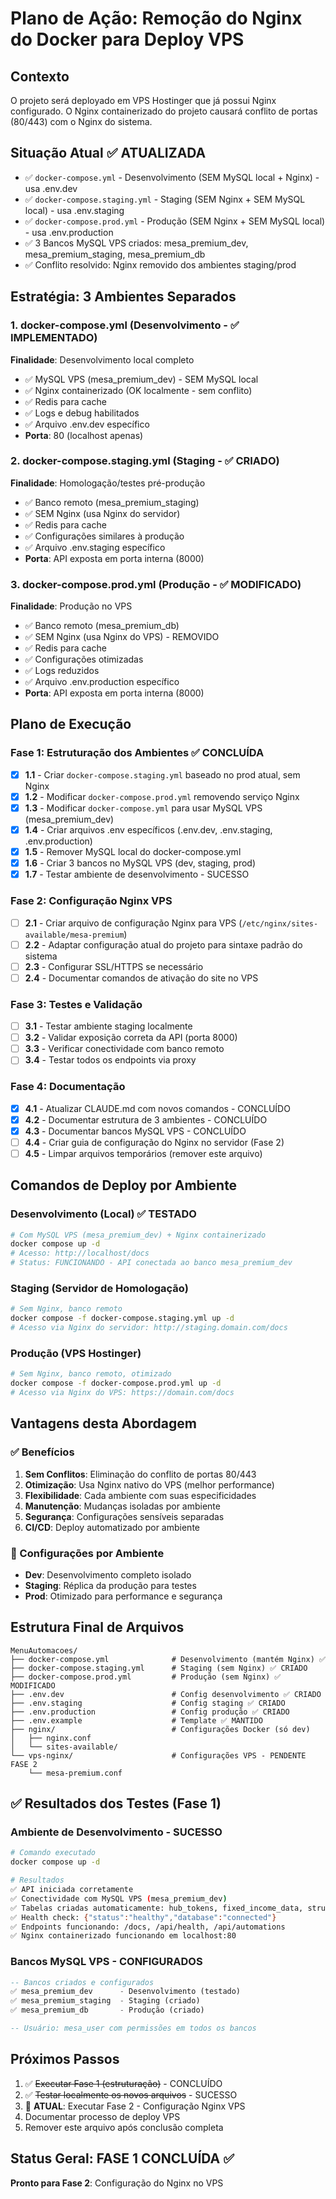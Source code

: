 # Plano de Ação: Remoção do Nginx do Docker para Deploy VPS

## Contexto
O projeto será deployado em VPS Hostinger que já possui Nginx configurado. O Nginx containerizado do projeto causará conflito de portas (80/443) com o Nginx do sistema.

## Situação Atual ✅ ATUALIZADA
- ✅ `docker-compose.yml` - Desenvolvimento (SEM MySQL local + Nginx) - usa .env.dev
- ✅ `docker-compose.staging.yml` - Staging (SEM Nginx + SEM MySQL local) - usa .env.staging
- ✅ `docker-compose.prod.yml` - Produção (SEM Nginx + SEM MySQL local) - usa .env.production
- ✅ 3 Bancos MySQL VPS criados: mesa_premium_dev, mesa_premium_staging, mesa_premium_db
- ✅ Conflito resolvido: Nginx removido dos ambientes staging/prod

## Estratégia: 3 Ambientes Separados

### 1. docker-compose.yml (Desenvolvimento - ✅ IMPLEMENTADO)
**Finalidade**: Desenvolvimento local completo
- ✅ MySQL VPS (mesa_premium_dev) - SEM MySQL local
- ✅ Nginx containerizado (OK localmente - sem conflito)
- ✅ Redis para cache
- ✅ Logs e debug habilitados
- ✅ Arquivo .env.dev específico
- **Porta**: 80 (localhost apenas)

### 2. docker-compose.staging.yml (Staging - ✅ CRIADO)
**Finalidade**: Homologação/testes pré-produção
- ✅ Banco remoto (mesa_premium_staging)
- ✅ SEM Nginx (usa Nginx do servidor)
- ✅ Redis para cache
- ✅ Configurações similares à produção
- ✅ Arquivo .env.staging específico
- **Porta**: API exposta em porta interna (8000)

### 3. docker-compose.prod.yml (Produção - ✅ MODIFICADO)
**Finalidade**: Produção no VPS
- ✅ Banco remoto (mesa_premium_db)
- ✅ SEM Nginx (usa Nginx do VPS) - REMOVIDO
- ✅ Redis para cache
- ✅ Configurações otimizadas
- ✅ Logs reduzidos
- ✅ Arquivo .env.production específico
- **Porta**: API exposta em porta interna (8000)

## Plano de Execução

### Fase 1: Estruturação dos Ambientes ✅ CONCLUÍDA
- [x] **1.1** - Criar `docker-compose.staging.yml` baseado no prod atual, sem Nginx
- [x] **1.2** - Modificar `docker-compose.prod.yml` removendo serviço Nginx
- [x] **1.3** - Modificar `docker-compose.yml` para usar MySQL VPS (mesa_premium_dev)
- [x] **1.4** - Criar arquivos .env específicos (.env.dev, .env.staging, .env.production)
- [x] **1.5** - Remover MySQL local do docker-compose.yml
- [x] **1.6** - Criar 3 bancos no MySQL VPS (dev, staging, prod)
- [x] **1.7** - Testar ambiente de desenvolvimento - SUCESSO

### Fase 2: Configuração Nginx VPS
- [ ] **2.1** - Criar arquivo de configuração Nginx para VPS (`/etc/nginx/sites-available/mesa-premium`)
- [ ] **2.2** - Adaptar configuração atual do projeto para sintaxe padrão do sistema
- [ ] **2.3** - Configurar SSL/HTTPS se necessário
- [ ] **2.4** - Documentar comandos de ativação do site no VPS

### Fase 3: Testes e Validação
- [ ] **3.1** - Testar ambiente staging localmente
- [ ] **3.2** - Validar exposição correta da API (porta 8000)
- [ ] **3.3** - Verificar conectividade com banco remoto
- [ ] **3.4** - Testar todos os endpoints via proxy

### Fase 4: Documentação
- [x] **4.1** - Atualizar CLAUDE.md com novos comandos - CONCLUÍDO
- [x] **4.2** - Documentar estrutura de 3 ambientes - CONCLUÍDO
- [x] **4.3** - Documentar bancos MySQL VPS - CONCLUÍDO
- [ ] **4.4** - Criar guia de configuração do Nginx no servidor (Fase 2)
- [ ] **4.5** - Limpar arquivos temporários (remover este arquivo)

## Comandos de Deploy por Ambiente

### Desenvolvimento (Local) ✅ TESTADO
```bash
# Com MySQL VPS (mesa_premium_dev) + Nginx containerizado
docker compose up -d
# Acesso: http://localhost/docs
# Status: FUNCIONANDO - API conectada ao banco mesa_premium_dev
```

### Staging (Servidor de Homologação)
```bash
# Sem Nginx, banco remoto
docker compose -f docker-compose.staging.yml up -d
# Acesso via Nginx do servidor: http://staging.domain.com/docs
```

### Produção (VPS Hostinger)
```bash
# Sem Nginx, banco remoto, otimizado
docker compose -f docker-compose.prod.yml up -d
# Acesso via Nginx do VPS: https://domain.com/docs
```

## Vantagens desta Abordagem

### ✅ Benefícios
1. **Sem Conflitos**: Eliminação do conflito de portas 80/443
2. **Otimização**: Usa Nginx nativo do VPS (melhor performance)
3. **Flexibilidade**: Cada ambiente com suas especificidades
4. **Manutenção**: Mudanças isoladas por ambiente
5. **Segurança**: Configurações sensíveis separadas
6. **CI/CD**: Deploy automatizado por ambiente

### 🔧 Configurações por Ambiente
- **Dev**: Desenvolvimento completo isolado
- **Staging**: Réplica da produção para testes
- **Prod**: Otimizado para performance e segurança

## Estrutura Final de Arquivos

```
MenuAutomacoes/
├── docker-compose.yml              # Desenvolvimento (mantém Nginx) ✅
├── docker-compose.staging.yml      # Staging (sem Nginx) ✅ CRIADO
├── docker-compose.prod.yml         # Produção (sem Nginx) ✅ MODIFICADO
├── .env.dev                        # Config desenvolvimento ✅ CRIADO
├── .env.staging                    # Config staging ✅ CRIADO
├── .env.production                 # Config produção ✅ CRIADO
├── .env.example                    # Template ✅ MANTIDO
├── nginx/                          # Configurações Docker (só dev)
│   ├── nginx.conf
│   └── sites-available/
└── vps-nginx/                      # Configurações VPS - PENDENTE FASE 2
    └── mesa-premium.conf
```

## ✅ Resultados dos Testes (Fase 1)

### Ambiente de Desenvolvimento - SUCESSO
```bash
# Comando executado
docker compose up -d

# Resultados
✅ API iniciada corretamente
✅ Conectividade com MySQL VPS (mesa_premium_dev)
✅ Tabelas criadas automaticamente: hub_tokens, fixed_income_data, structured_data
✅ Health check: {"status":"healthy","database":"connected"}
✅ Endpoints funcionando: /docs, /api/health, /api/automations
✅ Nginx containerizado funcionando em localhost:80
```

### Bancos MySQL VPS - CONFIGURADOS
```sql
-- Bancos criados e configurados
✅ mesa_premium_dev      - Desenvolvimento (testado)
✅ mesa_premium_staging  - Staging (criado)
✅ mesa_premium_db       - Produção (criado)

-- Usuário: mesa_user com permissões em todos os bancos
```

## Próximos Passos
1. ✅ ~~Executar Fase 1 (estruturação)~~ - CONCLUÍDO
2. ✅ ~~Testar localmente os novos arquivos~~ - SUCESSO
3. 🔄 **ATUAL**: Executar Fase 2 - Configuração Nginx VPS
4. Documentar processo de deploy VPS
5. Remover este arquivo após conclusão completa

## Status Geral: FASE 1 CONCLUÍDA ✅
**Pronto para Fase 2**: Configuração do Nginx no VPS
